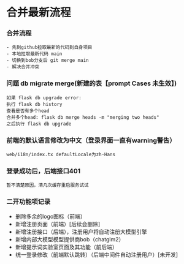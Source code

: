 # 合并最新流程
### 合并流程
```
- 先到github拉取最新的代码到自身项目
- 本地拉取最新代码 main 
- 切换到bob分支后 git merge main
- 解决合并冲突
```

### 问题 db migrate merge(新建的表【prompt Cases 未生效】)
```
如果 flask db upgrade error:
执行 flask db history
查看是否有多个head
合并多个head: flask db merge heads -m "merging two heads"
之后执行 flask db upgrade 
```

### 前端的默认语言修改为中文（登录界面一直有warning警告）
```
web/i18n/index.tx defaultLocale为zh-Hans
```

### 登录成功后，后端接口401
```
暂不清楚原因，清几次缓存重启服务试试
```
### 二开功能项记录

- 删除多余的logo图标（前端）
- 新增注册页面（前端）[后续会删除]
- 新增注册接口（后端），注册用户将自动注册大模型引擎
- 新增内部大模型模型提供商bob（chatglm2）
- 新增提示词实验室页面及其功能（前后端）
- 统一登录修改（前端默认跳转）（后端中间件自动注册用户）[未开发]


